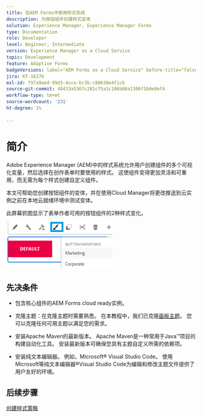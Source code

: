 ```yaml
---
title: 在AEM Forms中使用样式系统
description: 为按钮组件创建样式变体
solution: Experience Manager, Experience Manager Forms
type: Documentation
role: Developer
level: Beginner, Intermediate
version: Experience Manager as a Cloud Service
topic: Development
feature: Adaptive Forms
badgeVersions: label="AEM Forms as a Cloud Service" before-title="false"
jira: KT-16276
exl-id: f97a9aed-99d3-4cce-bc3b-c80638e4f1cb
source-git-commit: 48433a5367c281cf5a1c106b08a1306f1b0e8ef4
workflow-type: tm+mt
source-wordcount: '231'
ht-degree: 1%

---
```


# 简介

Adobe Experience Manager (AEM)中的样式系统允许用户创建组件的多个可视化变量，然后选择在创作表单时要使用的样式。 这使组件变得更加灵活和可重用，而无需为每个样式创建自定义组件。

本文可帮助您创建按钮组件的变体，并在使用Cloud Manager将更改推送到云实例之前在本地云就绪环境中测试变体。

此屏幕抓图显示了表单作者可用的按钮组件的2种样式变化。


![按钮变体](assets/button-variations.png)

## 先决条件

* 包含核心组件的AEM Forms cloud ready实例。
* 克隆主题：在克隆主题时需要熟悉。 在本教程中，我们已克隆[画板主题](https://github.com/adobe/aem-forms-theme-easel)。 您可以克隆任何可用主题以满足您的需求。

* 安装Apache Maven的最新版本。 Apache Maven是一种常用于Java™项目的构建自动化工具。 安装最新版本可确保您具有主题自定义所需的依赖项。
* 安装纯文本编辑器。 例如，Microsoft® Visual Studio Code。 使用Microsoft等纯文本编辑器®Visual Studio Code为编辑和修改主题文件提供了用户友好的环境。



## 后续步骤

[创建样式策略](./style-policy.md)
